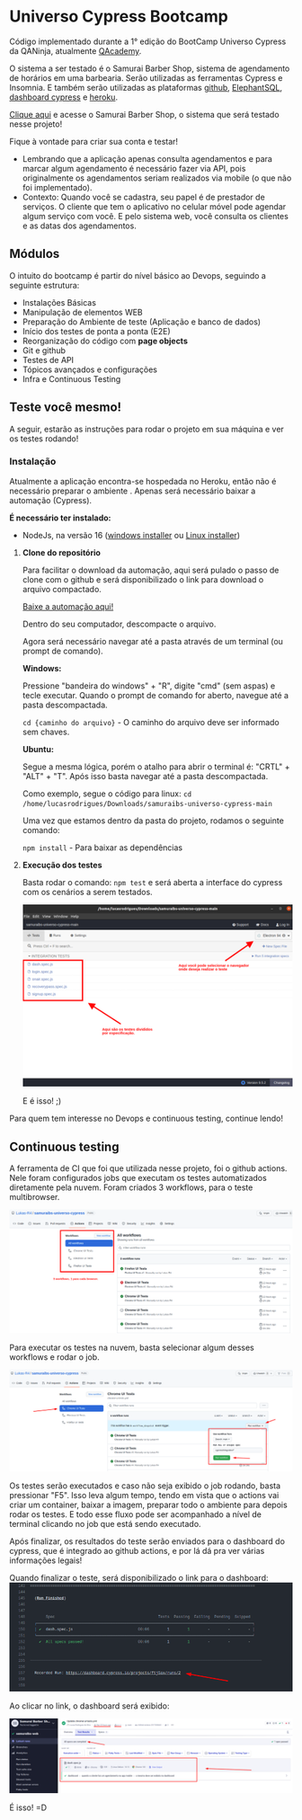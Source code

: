 # Universo Cypress Bootcamp

Código implementado durante a 1° edição do BootCamp Universo Cypress da QANinja, atualmente [QAcademy](https://qaninja.academy/).

O sistema a ser testado é o Samurai Barber Shop, sistema de agendamento de horários em uma barbearia. Serão utilizadas as ferramentas Cypress e Insomnia. E também serão utilizadas as plataformas [github](https://github.com/), [ElephantSQL](https://www.elephantsql.com/), [dashboard cypress](https://dashboard.cypress.io/) e [heroku](https://dashboard.heroku.com/).

[Clique aqui](https://samuraibs-web-lucas.herokuapp.com/) e acesse o Samurai Barber Shop, o sistema que será testado nesse projeto!

Fique à vontade para criar sua conta e testar!

* Lembrando que a aplicação apenas consulta agendamentos e para marcar algum agendamento é necessário fazer via API, pois originalmente os agendamentos seriam realizados via mobile (o que não foi implementado).
* Contexto: Quando você se cadastra, seu papel é de prestador de serviços. O cliente que tem o aplicativo no celular móvel pode agendar algum serviço com você. E pelo sistema web, você consulta os clientes e as datas dos agendamentos.

## Módulos

O intuito do bootcamp é partir do nível básico ao Devops, seguindo a seguinte estrutura:

 - Instalações Básicas
 - Manipulação de elementos WEB
 - Preparação do Ambiente de teste (Aplicação e banco de dados)
 - Início dos testes de ponta a ponta (E2E)
 - Reorganização do código com **page objects**
 - Git e github
 - Testes de API
 - Tópicos avançados e configurações
 - Infra e Continuous Testing

## Teste você mesmo!

A seguir, estarão as instruções para rodar o projeto em sua máquina e ver os testes rodando!

### Instalação

Atualmente a aplicação encontra-se hospedada no Heroku, então não é necessário preparar o ambiente . Apenas será necessário baixar a automação (Cypress).

**É necessário ter instalado:**
	
 - NodeJs, na versão 16 ([windows installer](https://nodejs.org/dist/v16.15.0/node-v16.15.0-x86.msi) ou [Linux installer](https://nodejs.org/dist/v16.15.0/node-v16.15.0.tar.gz))

 1. **Clone do repositório**

	Para facilitar o download da automação, aqui será pulado o passo de clone com o github e será disponibilizado o link para download o arquivo compactado.
	
	[Baixe a automação aqui!](https://github.com/Lukas-R4/samuraibs-universo-cypress/archive/refs/heads/main.zip)

	Dentro do seu computador, descompacte o arquivo.

	Agora será necessário navegar até a pasta através de um terminal (ou prompt de comando).

	**Windows:**			

    Pressione "bandeira do windows" + "R", digite "cmd" (sem aspas) e tecle executar. Quando o prompt de comando for aberto, navegue até a pasta descompactada.

	```cd {caminho do arquivo}``` - O caminho do arquivo deve ser informado sem chaves.

	**Ubuntu:**

	Segue a mesma lógica, porém o atalho para abrir o terminal é: "CRTL" + "ALT" + "T". Após isso basta navegar até a pasta descompactada.

	Como exemplo, segue o código para linux:
	```cd /home/lucasrodrigues/Downloads/samuraibs-universo-cypress-main```

	   Uma vez que estamos dentro da pasta do projeto, rodamos o seguinte comando:

	```npm install``` - Para baixar as dependências

2. **Execução dos testes**

	Basta rodar o comando: ```npm test``` e será aberta a interface do cypress com os cenários a serem testados.
	
	![cenários cypress](https://github.com/Lukas-R4/samuraibs-universo-cypress/blob/main/cypress/fixtures/readme_images/cypress.png?raw=true)

	E é isso! ;)
	
Para quem tem interesse no Devops e continuous testing, continue lendo!
## Continuous testing

A ferramenta de CI que foi que utilizada nesse projeto, foi o github actions. Nele foram configurados jobs que executam os testes automatizados diretamente pela nuvem. Foram criados 3 workflows, para o teste multibrowser.

![workflows - Github Actions](https://github.com/Lukas-R4/samuraibs-universo-cypress/blob/main/cypress/fixtures/readme_images/workflow.png?raw=true)

Para executar os testes na nuvem, basta selecionar algum desses workflows e rodar o job.

![Running a Workflow](https://github.com/Lukas-R4/samuraibs-universo-cypress/blob/main/cypress/fixtures/readme_images/run_workflow.png?raw=true)

Os testes serão executados e caso não seja exibido o job rodando, basta pressionar "F5". Isso leva algum tempo, tendo em vista que o actions vai criar um container, baixar a imagem, preparar todo o ambiente para depois rodar os testes. E todo esse fluxo pode ser acompanhado a nível de terminal clicando no job que está sendo executado.

Após finalizar, os resultados do teste serão enviados para o dashboard do cypress, que é integrado ao github actions, e por lá dá pra ver várias informações legais!

Quando finalizar o teste, será disponibilizado o link para o dashboard:
![Terminal running job](https://github.com/Lukas-R4/samuraibs-universo-cypress/blob/main/cypress/fixtures/readme_images/link_dashboard.png?raw=true)

Ao clicar no link, o dashboard será exibido:

![dashboard with tests results](https://github.com/Lukas-R4/samuraibs-universo-cypress/blob/main/cypress/fixtures/readme_images/dashboard.png?raw=true)

É isso! =D
